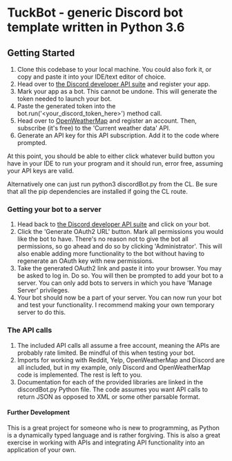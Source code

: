 # TuckBot - generic Discord bot template written in Python 3.6


## Getting Started
1. Clone this codebase to your local machine. You could also fork it, or copy and paste it into your IDE/text editor of choice.
2. Head over to [the Discord developer API suite](https://discordapp.com/developers/docs/intro) and register your app.
3. Mark your app as a bot. This cannot be undone. This will generate the token needed to launch your bot.
4. Paste the generated token into the bot.run('<your_discord_token_here>') method call.
5. Head over to [OpenWeatherMap](https://www.openweathermap.org/api) and register an account. Then, subscribe (it's free) to the 'Current weather data' API.
6. Generate an API key for this API subscription. Add it to the code where prompted.

At this point, you should be able to either click whatever build button you have in your IDE to run your program and it should run, error free, assuming your API keys are valid.

Alternatively one can just run python3 discordBot.py from the CL. Be sure that all the pip dependencies are installed if going the CL route.

### Getting your bot to a server
1. Head back to [the Discord developer API suite](https://discordapp.com/developers/docs/intro) and click on your bot.
2. Click the 'Generate OAuth2 URL' button. Mark all permissions you would like the bot to have. There's no reason not to give the bot all permissions, so go ahead and do so by clicking 'Administrator'. This will also enable adding more functionality to the bot without having to regenerate an OAuth key with new permissions.
3. Take the generated OAuth2 link and paste it into your browser. You may be asked to log in. Do so. You will then be prompted to add your bot to a server. You can only add bots to servers in which you have 'Manage Server' privileges.
4. Your bot should now be a part of your server. You can now run your bot and test your functionality. I recommend making your own temporary server to do this.


### The API calls
1. The included API calls all assume a free account, meaning the APIs are probably rate limited. Be mindful of this when testing your bot.
2. Imports for working with Reddit, Yelp, OpenWeatherMap and Discord are all included, but in my example, only Discord and OpenWeatherMap code is implemented. The rest is left to you.
3. Documentation for each of the provided libraries are linked in the discordBot.py Python file. The code assumes you want API calls to return JSON as opposed to XML or some other parsable format.


#### Further Development
This is a great project for someone who is new to programming, as Python is a dynamically typed language and is rather forgiving. This is also a great exercise in working with APIs and integrating API functionality into an application of your own.
